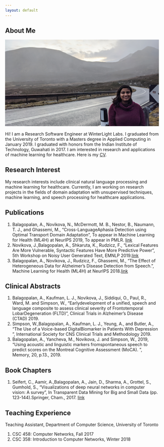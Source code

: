 ```yaml
---
layout: default
---
```


## About Me

<img class="profile-picture" src="website_image.jpg">

Hi! I am a Research Software Engineer at WinterLight Labs. I graduated from the University of Toronto with a Masters degree in Applied Computing in January 2019. I graduated with honors from the Indian Institute of Technology, Guwahati in 2017. I am interested in research and applications of machine learning for healthcare. Here is my [CV](https://drive.google.com/file/d/1PpkF53l39gq4Q0SKD6IbDU_8FtH3O9ef/view?usp=sharing).

## Research Interest

My research interests include clinical natural language processing and machine learning for healthcare. Currently, I am working on research projects in the fields of domain adaptation with unsupervised techniques, machine learning, and speech processing for healthcare applications.

## Publications

1. Balagopalan, A., Novikova, N., McDermott, M. B., Nestor, B., Naumann, T. J., and Ghassemi, M., “Cross-LanguageAphasia Detection using Optimal Transport Domain Adaptation”, To appear in Machine Learning for Health (ML4H) at NeurIPS 2019, To appear in PMLR. [link](https://arxiv.org/pdf/1912.04370.pdf)
2. Novikova, J.,Balagopalan, A., Shkaruta, K.,  Rudzicz, F., “Lexical Features Are More Vulnerable, Syntactic Features Have More Predictive Power”, 5th Workshop on Noisy User Generated Text, EMNLP 2019.[link](https://www.aclweb.org/anthology/D19-5556.pdf)
3. Balagopalan, A., Novikova, J., Rudzicz, F.,  Ghassemi, M., “The Effect of Heterogeneous Data for Alzheimer’s Disease Detection from Speech.”, Machine Learning for Health (ML4H) at NeurIPS 2018.[link](https://arxiv.org/pdf/1811.12254.pdf)


## Clinical Abstracts

1. Balagopalan, A., Kaufman, L. J., Novikova, J., Siddiqui, O., Paul, R., Ward, M. and Simpson, W., “Earlydevelopment of a unified, speech and language composite to assess clinical severity of Frontotemporal LobarDegeneration (FLTD)”, Clinical Trials in Alzheimer’s Disease (CTAD) 2019.
2. Simpson, W.,Balagopalan, A., Kaufman, L. J., Yeung, A., and Butler, A., “The Use of a Voice-based DigitalBiomarker in Patients With Depression ”, International Society for CNS Clinical Trials and Methodology 2019.
3. Balagopalan, A., Yancheva, M., Novikova, J. and Simpson, W., 2019, “Using acoustic and linguistic markers fromspontaneous speech to predict scores on the Montreal Cognitive Assessment (MoCA). ”, Memory, 20, p.13., 2019.


## Book Chapters

1. Seifert, C., Aamir, A.,Balagopalan, A., Jain, D., Sharma, A., Grottel, S.,  Gumhold, S., “Visualizations of deep neural networks in computer vision:  A survey”, In Transparent Data Mining for Big and Small Data (pp.  123-144).Springer, Cham., 2017. [link](https://www.springerprofessional.de/en/visualizations-of-deep-neural-networks-in-computer-vision-a-surv/12273622)

## Teaching Experience

Teaching Assistant, Department of Computer Science, University of Toronto
1. CSC 458:  Computer Networks, Fall 2017
2. CSC 358:  Introduction to Computer Networks, Winter 2018
